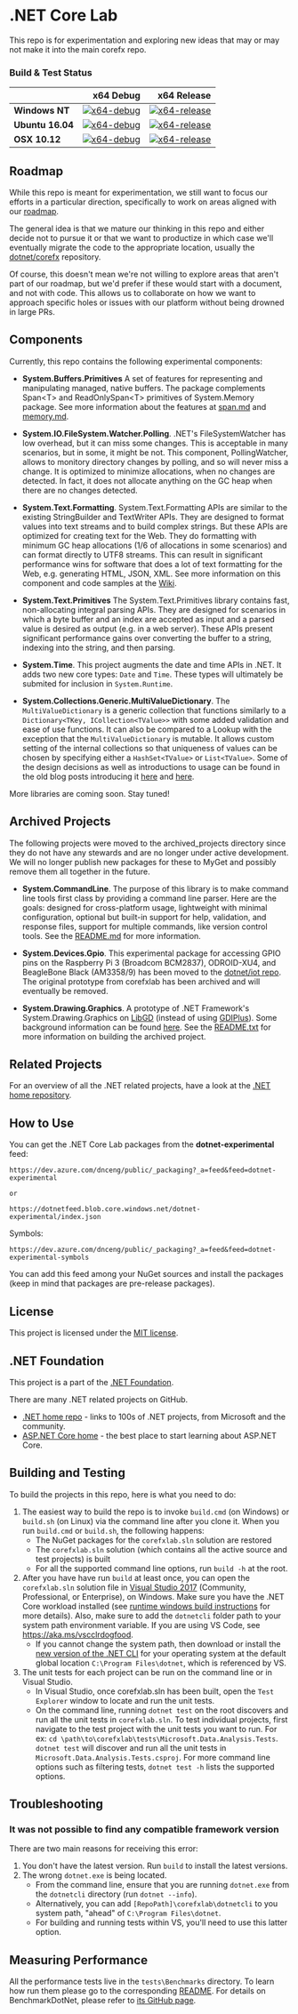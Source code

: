 # .NET Core Lab 

This repo is for experimentation and exploring new ideas that may or may not make it into the main corefx repo.

### Build & Test Status

|    | x64 Debug | x64 Release |
|:---|----------------:|------------------:|
|**Windows NT**|[![x64-debug](https://ci.dot.net/job/dotnet_corefxlab/job/master/job/windows_nt_debug/badge/icon)](https://ci.dot.net/job/dotnet_corefxlab/job/master/job/windows_nt_debug/lastCompletedBuild/testReport)|[![x64-release](https://ci.dot.net/job/dotnet_corefxlab/job/master/job/windows_nt_release/badge/icon)](https://ci.dot.net/job/dotnet_corefxlab/job/master/job/windows_nt_release/lastCompletedBuild/testReport)
|**Ubuntu 16.04**|[![x64-debug](https://ci.dot.net/job/dotnet_corefxlab/job/master/job/ubuntu16.04_debug/badge/icon)](https://ci.dot.net/job/dotnet_corefxlab/job/master/job/ubuntu16.04_debug/lastCompletedBuild/testReport)|[![x64-release](https://ci.dot.net/job/dotnet_corefxlab/job/master/job/ubuntu16.04_release/badge/icon)](https://ci.dot.net/job/dotnet_corefxlab/job/master/job/ubuntu16.04_release/lastCompletedBuild/testReport)
|**OSX 10.12**|[![x64-debug](https://ci.dot.net/job/dotnet_corefxlab/job/master/job/osx10.12_debug/badge/icon)](https://ci.dot.net/job/dotnet_corefxlab/job/master/job/osx10.12_debug/lastCompletedBuild/testReport)|[![x64-release](https://ci.dot.net/job/dotnet_corefxlab/job/master/job/osx10.12_release/badge/icon)](https://ci.dot.net/job/dotnet_corefxlab/job/master/job/osx10.12_release/lastCompletedBuild/testReport)

## Roadmap

While this repo is meant for experimentation, we still want to focus our efforts
in a particular direction, specifically to work on areas aligned with our
[roadmap](docs/roadmap.md).

The general idea is that we mature our thinking in this repo and either decide
not to pursue it or that we want to productize in which case we'll eventually
migrate the code to the appropriate location, usually the
[dotnet/corefx](https://github.com/dotnet/corefx) repository.

Of course, this doesn't mean we're not willing to explore areas that aren't part
of our roadmap, but we'd prefer if these would start with a document, and not
with code. This allows us to collaborate on how we want to approach specific
holes or issues with our platform without being drowned in large PRs.

## Components

Currently, this repo contains the following experimental components:

* **System.Buffers.Primitives**
A set of features for representing and manipulating managed, native buffers. The package complements Span\<T\> and ReadOnlySpan\<T\> primitives of System.Memory package. See more information about the features at [span.md](docs/specs/span.md) and [memory.md](docs/specs/memory.md).

* **System.IO.FileSystem.Watcher.Polling**. 
.NET's FileSystemWatcher has low overhead, but it can miss some changes. This is acceptable in many scenarios, but in some, it might be not. 
This component, PollingWatcher, allows to monitory directory changes by polling, and so will never miss a change. It is optimized to minimize 
allocations, when no changes are detected. In fact, it does not allocate anything on the GC heap when there are no changes detected.

* **System.Text.Formatting**. 
System.Text.Formatting APIs are similar to the existing StringBuilder and TextWriter APIs. 
They are designed to format values into text streams and to build complex strings. 
But these APIs are optimized for creating text for the Web. 
They do formatting with minimum GC heap allocations (1/6 of allocations in some scenarios) and can format directly to UTF8 streams. 
This can result in significant performance wins for software that does a lot of text formatting for the Web, e.g. generating HTML, JSON, XML. 
See more information on this component and code samples at the [Wiki](https://github.com/dotnet/corefxlab/wiki). 

* **System.Text.Primitives**
The System.Text.Primitives library contains fast, non-allocating integral parsing APIs. They are designed for scenarios in which a byte buffer
and an index are accepted as input and a parsed value is desired as output (e.g. in a web server). These APIs present significant performance gains
over converting the buffer to a string, indexing into the string, and then parsing.

* **System.Time**.
This project augments the date and time APIs in .NET.  It adds two new core types: `Date` and `Time`.
These types will ultimately be submited for inclusion in `System.Runtime`.

* **System.Collections.Generic.MultiValueDictionary**.
The `MultiValueDictionary` is a generic collection that functions similarly to a `Dictionary<TKey, ICollection<TValue>>` with some added validation
and ease of use functions. It can also be compared to a Lookup with the exception that the `MultiValueDictionary` is mutable. It allows custom 
setting of the internal collections so that uniqueness of values can be chosen by specifying either a `HashSet<TValue>` or `List<TValue>`. Some of the
design decisions as well as introductions to usage can be found in the old blog posts introducing it [here](http://blogs.msdn.com/b/dotnet/archive/2014/06/20/would-you-like-a-multidictionary.aspx) and [here](http://blogs.msdn.com/b/dotnet/archive/2014/08/05/multidictionary-becomes-multivaluedictionary.aspx).

More libraries are coming soon. Stay tuned!

[blog post]: http://blogs.msdn.com/b/dotnet/archive/2014/11/12/net-core-is-open-source.aspx

## Archived Projects

The following projects were moved to the archived_projects directory since they do not have any stewards and are no longer under active development.
We will no longer publish new packages for these to MyGet and possibly remove them all together in the future.

* **System.CommandLine**.
The purpose of this library is to make command line tools first class by providing a command line parser. Here are the goals: designed for cross-platform usage, lightweight with minimal configuration, optional but built-in support for help, validation, and response files, support for multiple commands, like version control tools. See the [README.md](archived_projects/src/System.CommandLine/README.md) for more information.

* **System.Devices.Gpio**.
This experimental package for accessing GPIO pins on the Raspberry Pi 3 (Broadcom BCM2837), ODROID-XU4, and BeagleBone Black (AM3358/9) has been moved to the [dotnet/iot repo](https://github.com/dotnet/iot/).  The original prototype from corefxlab has been archived and will eventually be removed. 

* **System.Drawing.Graphics**.
A prototype of .NET Framework's System.Drawing.Graphics on [LibGD](https://en.wikipedia.org/wiki/GD_Graphics_Library) (instead of using [GDIPlus](https://en.wikipedia.org/wiki/Graphics_Device_Interface)).  Some background information can be found [here](https://blogs.msdn.microsoft.com/dotnet/2017/01/19/net-core-image-processing/).  See the [README.txt](archived_projects/src/System.Drawing.Graphics/README.txt) for more information on building the archived project.

## Related Projects

For an overview of all the .NET related projects, have a look at the
[.NET home repository](https://github.com/Microsoft/dotnet).

## How to Use
You can get the .NET Core Lab packages from the **dotnet-experimental** feed: 

```
https://dev.azure.com/dnceng/public/_packaging?_a=feed&feed=dotnet-experimental

or

https://dotnetfeed.blob.core.windows.net/dotnet-experimental/index.json
```

Symbols: 
```
https://dev.azure.com/dnceng/public/_packaging?_a=feed&feed=dotnet-experimental-symbols
```

You can add this feed among your NuGet sources and install the packages (keep in mind that packages are pre-release packages).

## License

This project is licensed under the [MIT license](LICENSE).

## .NET Foundation

This project is a part of the [.NET Foundation].

[.NET Foundation]: http://www.dotnetfoundation.org/projects
[.NET Foundation forums]: http://forums.dotnetfoundation.org/

There are many .NET related projects on GitHub.

- [.NET home repo](https://github.com/Microsoft/dotnet) - links to 100s of .NET projects, from Microsoft and the community.
- [ASP.NET Core home](https://github.com/aspnet/home) - the best place to start learning about ASP.NET Core.

## Building and Testing

To build the projects in this repo, here is what you need to do:

1. The easiest way to build the repo is to invoke `build.cmd` (on Windows) or `build.sh` (on Linux) via the command line after you clone it. When you run `build.cmd` or `build.sh`, the following happens:
   - The NuGet packages for the `corefxlab.sln` solution are restored
   - The `corefxlab.sln` solution (which contains all the active source and test projects) is built
   - For all the supported command line options, run `build -h` at the root. 
2. After you have have run `build` at least once, you can open the `corefxlab.sln` solution file in [Visual Studio 2017](https://www.visualstudio.com/downloads/) (Community, Professional, or Enterprise), on Windows. Make sure you have the .NET Core workload installed (see [runtime windows build instructions](https://github.com/dotnet/runtime/blob/master/docs/workflow/requirements/windows-requirements.md) for more details). Also, make sure to add the `dotnetcli` folder path to your system path environment variable. If you are using VS Code, see https://aka.ms/vscclrdogfood.
   - If you cannot change the system path, then download or install the [new version of the .NET CLI](https://github.com/dotnet/cli#installers-and-binaries) for your operating system at the default global location `C:\Program Files\dotnet`, which is referenced by VS.
3. The unit tests for each project can be run on the command line or in Visual Studio. 
   - In Visual Studio, once corefxlab.sln has been built, open the `Test Explorer` window to locate and run the unit tests.
   - On the command line, running `dotnet test` on the root discovers and run all the unit tests in `corefxlab.sln`. To test individual projects, first navigate to the test project with the unit tests you want to run. For ex: `cd \path\to\corefxlab\tests\Microsoft.Data.Analysis.Tests`. `dotnet test` will discover and run all the unit tests in `Microsoft.Data.Analysis.Tests.csproj`. For more command line options such as filtering tests, `dotnet test -h` lists the supported options.

## Troubleshooting

### It was not possible to find any compatible framework version

There are two main reasons for receiving this error:

 1. You don't have the latest version. Run `build` to install the latest versions.
 2. The wrong `dotnet.exe` is being located. 
    - From the command line, ensure that you are running `dotnet.exe` from the  `dotnetcli` directory (run `dotnet --info`).
    - Alternatively, you can add `[RepoPath]\corefxlab\dotnetcli` to you system path, "ahead" of `C:\Program Files\dotnet`.
    - For building and running tests within VS, you'll need to use this latter option.

## Measuring Performance

All the performance tests live in the `tests\Benchmarks` directory. To learn how run them please go to the corresponding [README](tests/Benchmarks/README.md). For details on BenchmarkDotNet, please refer to [its GitHub page](https://github.com/dotnet/BenchmarkDotNet).
